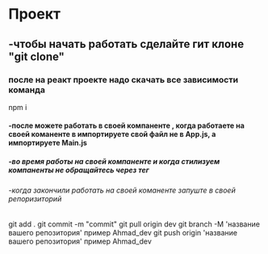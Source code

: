 # Проект
## -чтобы начать работать сделайте гит клоне "git clone"
### после на реакт проекте надо скачать все зависимости команда
 npm i
#### -после можете работать в своей компаненте , когда работаете на своей команенте в импортируете свой файл не в App.js, а импортируете Main.js
##### -во время работы на своей компаненте и когда стилизуем компаненты не обращайтесь через тег
###### -когда закончили работать на своей команенте запуште в своей репоризиторий
git add .
git commit -m "commit"
git pull origin dev
git branch -M 'название вашего репозитория' пример Ahmad_dev
git push origin 'название вашего репозитория' пример Ahmad_dev
